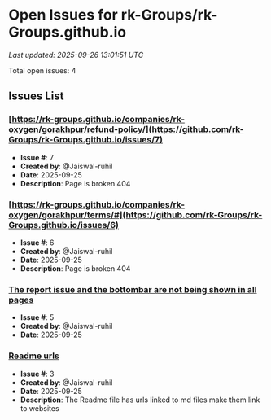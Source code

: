 # Open Issues for rk-Groups/rk-Groups.github.io

*Last updated: 2025-09-26 13:01:51 UTC*

Total open issues: 4

## Issues List

### [https://rk-groups.github.io/companies/rk-oxygen/gorakhpur/refund-policy/](https://github.com/rk-Groups/rk-Groups.github.io/issues/7)
- **Issue #**: 7
- **Created by**: @Jaiswal-ruhil
- **Date**: 2025-09-25
- **Description**: Page is broken 404

### [https://rk-groups.github.io/companies/rk-oxygen/gorakhpur/terms/#](https://github.com/rk-Groups/rk-Groups.github.io/issues/6)
- **Issue #**: 6
- **Created by**: @Jaiswal-ruhil
- **Date**: 2025-09-25
- **Description**: Page is broken 404

### [The report issue and the bottombar are not being shown in all pages](https://github.com/rk-Groups/rk-Groups.github.io/issues/5)
- **Issue #**: 5
- **Created by**: @Jaiswal-ruhil
- **Date**: 2025-09-25

### [Readme urls](https://github.com/rk-Groups/rk-Groups.github.io/issues/3)
- **Issue #**: 3
- **Created by**: @Jaiswal-ruhil
- **Date**: 2025-09-25
- **Description**: The Readme file has urls linked to md files make them link to websites

